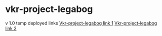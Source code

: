 # vkr-project-legabog
v 1.0
temp deployed links
[Vkr-project-legabog link 1](https://vkr-project-legabog.web.app/)
[Vkr-project-legabog link 2](https://vkr-project-legabog.firebaseapp.com/)
